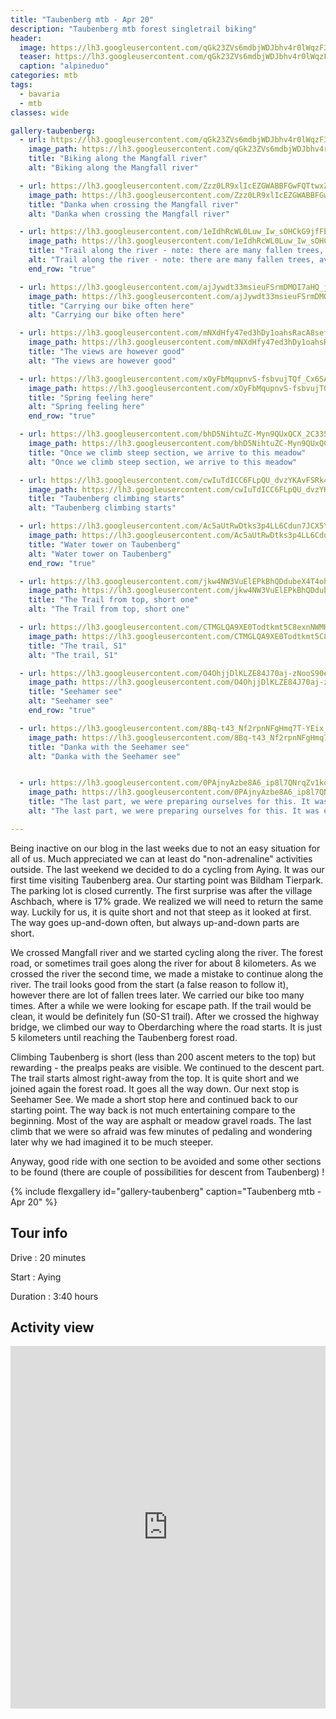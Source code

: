 ```yaml
---
title: "Taubenberg mtb - Apr 20"
description: "Taubenberg mtb forest singletrail biking"
header:
  image: https://lh3.googleusercontent.com/qGk23ZVs6mdbjWDJbhv4r0lWqzF33D3DbO2nvz6OKZQWd9uletGhAxXStUTk-QBkzwtwgEHcY_agpHVN6eH4tGZa-WjTaLd-IQNokrT4KrgqmVBpG0KrLvWfjQnFdOnBvozMjixlWmM3AZnxt0VsqP72AW-CtIYjBOqJ_P5xq3R4GWmj9xZDgpk50oHA2rVifHdxs5vBT8ayMCZJxzsrmK5HIwb7EBaPZvBYKdmqM__qReX1XAQ5G-Z3ZcxHWS8AC_NZDpq_-IW90cbTIxK1ml6X0ba5BX7jOTM7HeCPGxNLGSvGaDyJzLsqLkFQzC0QgcHPH38r8ZQCQ_emHC0eDT7qM_HZP4MZmRYTJdMlvVVZkQ-Pq0JrewQy7ZhAVMSapEO6LTI7lmltA9CHwvIteQHTiSUxz9GXmPn-lzgN0DWsEUGxwRBnuwB7YGjQmsbMK71zHcO2Tay9xbr7vQtZXdD8RnLFa5-qeqMDP2LINnhy2kEr2l0AdU3OxCTMSszo8M2hI4ags29E5zABKPunozX3EMntuX19wepL477MvZ_68uES4mRfVtyk_FHbqXqobX8d0A0R3-kF9ZMKh80yBPU_TUJAkqeRXDt-5507uoqMUp-vk9xQICnvBCWocrO2-x1dpOUZSQkelMZKpb4kD2Mddeo6KiSE1CSBN2_f6US2U8YKN5F5PzBIyJKO1Ws=w1756-h1316-no
  teaser: https://lh3.googleusercontent.com/qGk23ZVs6mdbjWDJbhv4r0lWqzF33D3DbO2nvz6OKZQWd9uletGhAxXStUTk-QBkzwtwgEHcY_agpHVN6eH4tGZa-WjTaLd-IQNokrT4KrgqmVBpG0KrLvWfjQnFdOnBvozMjixlWmM3AZnxt0VsqP72AW-CtIYjBOqJ_P5xq3R4GWmj9xZDgpk50oHA2rVifHdxs5vBT8ayMCZJxzsrmK5HIwb7EBaPZvBYKdmqM__qReX1XAQ5G-Z3ZcxHWS8AC_NZDpq_-IW90cbTIxK1ml6X0ba5BX7jOTM7HeCPGxNLGSvGaDyJzLsqLkFQzC0QgcHPH38r8ZQCQ_emHC0eDT7qM_HZP4MZmRYTJdMlvVVZkQ-Pq0JrewQy7ZhAVMSapEO6LTI7lmltA9CHwvIteQHTiSUxz9GXmPn-lzgN0DWsEUGxwRBnuwB7YGjQmsbMK71zHcO2Tay9xbr7vQtZXdD8RnLFa5-qeqMDP2LINnhy2kEr2l0AdU3OxCTMSszo8M2hI4ags29E5zABKPunozX3EMntuX19wepL477MvZ_68uES4mRfVtyk_FHbqXqobX8d0A0R3-kF9ZMKh80yBPU_TUJAkqeRXDt-5507uoqMUp-vk9xQICnvBCWocrO2-x1dpOUZSQkelMZKpb4kD2Mddeo6KiSE1CSBN2_f6US2U8YKN5F5PzBIyJKO1Ws=w800-h300-no
  caption: "alpineduo"
categories: mtb
tags:
  - bavaria
  - mtb
classes: wide

gallery-taubenberg:
  - url: https://lh3.googleusercontent.com/qGk23ZVs6mdbjWDJbhv4r0lWqzF33D3DbO2nvz6OKZQWd9uletGhAxXStUTk-QBkzwtwgEHcY_agpHVN6eH4tGZa-WjTaLd-IQNokrT4KrgqmVBpG0KrLvWfjQnFdOnBvozMjixlWmM3AZnxt0VsqP72AW-CtIYjBOqJ_P5xq3R4GWmj9xZDgpk50oHA2rVifHdxs5vBT8ayMCZJxzsrmK5HIwb7EBaPZvBYKdmqM__qReX1XAQ5G-Z3ZcxHWS8AC_NZDpq_-IW90cbTIxK1ml6X0ba5BX7jOTM7HeCPGxNLGSvGaDyJzLsqLkFQzC0QgcHPH38r8ZQCQ_emHC0eDT7qM_HZP4MZmRYTJdMlvVVZkQ-Pq0JrewQy7ZhAVMSapEO6LTI7lmltA9CHwvIteQHTiSUxz9GXmPn-lzgN0DWsEUGxwRBnuwB7YGjQmsbMK71zHcO2Tay9xbr7vQtZXdD8RnLFa5-qeqMDP2LINnhy2kEr2l0AdU3OxCTMSszo8M2hI4ags29E5zABKPunozX3EMntuX19wepL477MvZ_68uES4mRfVtyk_FHbqXqobX8d0A0R3-kF9ZMKh80yBPU_TUJAkqeRXDt-5507uoqMUp-vk9xQICnvBCWocrO2-x1dpOUZSQkelMZKpb4kD2Mddeo6KiSE1CSBN2_f6US2U8YKN5F5PzBIyJKO1Ws=w1756-h1316-no
    image_path: https://lh3.googleusercontent.com/qGk23ZVs6mdbjWDJbhv4r0lWqzF33D3DbO2nvz6OKZQWd9uletGhAxXStUTk-QBkzwtwgEHcY_agpHVN6eH4tGZa-WjTaLd-IQNokrT4KrgqmVBpG0KrLvWfjQnFdOnBvozMjixlWmM3AZnxt0VsqP72AW-CtIYjBOqJ_P5xq3R4GWmj9xZDgpk50oHA2rVifHdxs5vBT8ayMCZJxzsrmK5HIwb7EBaPZvBYKdmqM__qReX1XAQ5G-Z3ZcxHWS8AC_NZDpq_-IW90cbTIxK1ml6X0ba5BX7jOTM7HeCPGxNLGSvGaDyJzLsqLkFQzC0QgcHPH38r8ZQCQ_emHC0eDT7qM_HZP4MZmRYTJdMlvVVZkQ-Pq0JrewQy7ZhAVMSapEO6LTI7lmltA9CHwvIteQHTiSUxz9GXmPn-lzgN0DWsEUGxwRBnuwB7YGjQmsbMK71zHcO2Tay9xbr7vQtZXdD8RnLFa5-qeqMDP2LINnhy2kEr2l0AdU3OxCTMSszo8M2hI4ags29E5zABKPunozX3EMntuX19wepL477MvZ_68uES4mRfVtyk_FHbqXqobX8d0A0R3-kF9ZMKh80yBPU_TUJAkqeRXDt-5507uoqMUp-vk9xQICnvBCWocrO2-x1dpOUZSQkelMZKpb4kD2Mddeo6KiSE1CSBN2_f6US2U8YKN5F5PzBIyJKO1Ws=w400-h300-no
    title: "Biking along the Mangfall river"
    alt: "Biking along the Mangfall river"

  - url: https://lh3.googleusercontent.com/Zzz0LR9xlIcEZGWABBFGwFQTtwxZT6wwLNkmiybxLH5QdrXGXtivzWundQRlxS7yDknVZV1xn20XqcURlEDAFqV9sZmdatwueDsOxlftcKj95-LeZFtJu0VHo4CtbZs2ExvnmAH7PMVMF5KH7zze7uBxaLCjAqL1vD3iIEhOjW8lz9uJROyOn6jOvppVZCHELe67EuavbKY1Zel2vyP56oyj244pL2Zh2zpidCCwH5IDstPgeW--Q071fnR6yXsb0v3qaDS5z-ol8jVN-ZA04F30cn-R3I3T7XiHiDGYYVgyxJpA96PyGpCOctIwKcws3rEUeBmx6rKrUyMplKtpjiOc1X9TBmBjEU6zH0Ap36WXdhu914LFZ6qdVX5vKi80SahLgVmDlexP2hgcmpcEvJdw59Eb84mday7DohtOyZNMhmL2bOiUEP1RdGnFODcBSM7mSc2K3N4o03HDinlGaaLmmxi_lgi8-Ilaa4vDK4NnkgtrnPAberAwlpWedKPocB_dpm5YxTK1OdXmLjjkqJ1o9RAmmOsvssfnEYdaj8rCOT1hNShaQLgrcDAnKE_Mg71kN8hcH_btJpurwRcAa6MjXbts_rWMqDfB2oRyO51r6LLjWSsGWAzJvz0He5a1FWdm4k3XUzo32-BGG2UmjqJVgHavypAk0f51NwL1iBo4wDSy3_b_KLTqymoHFRm_Kq885Rokc6DrFm0cauotZKO9TAGjK5Atd_tuAgtNQivjZCHiCqB6OHFV=w988-h1316-no
    image_path: https://lh3.googleusercontent.com/Zzz0LR9xlIcEZGWABBFGwFQTtwxZT6wwLNkmiybxLH5QdrXGXtivzWundQRlxS7yDknVZV1xn20XqcURlEDAFqV9sZmdatwueDsOxlftcKj95-LeZFtJu0VHo4CtbZs2ExvnmAH7PMVMF5KH7zze7uBxaLCjAqL1vD3iIEhOjW8lz9uJROyOn6jOvppVZCHELe67EuavbKY1Zel2vyP56oyj244pL2Zh2zpidCCwH5IDstPgeW--Q071fnR6yXsb0v3qaDS5z-ol8jVN-ZA04F30cn-R3I3T7XiHiDGYYVgyxJpA96PyGpCOctIwKcws3rEUeBmx6rKrUyMplKtpjiOc1X9TBmBjEU6zH0Ap36WXdhu914LFZ6qdVX5vKi80SahLgVmDlexP2hgcmpcEvJdw59Eb84mday7DohtOyZNMhmL2bOiUEP1RdGnFODcBSM7mSc2K3N4o03HDinlGaaLmmxi_lgi8-Ilaa4vDK4NnkgtrnPAberAwlpWedKPocB_dpm5YxTK1OdXmLjjkqJ1o9RAmmOsvssfnEYdaj8rCOT1hNShaQLgrcDAnKE_Mg71kN8hcH_btJpurwRcAa6MjXbts_rWMqDfB2oRyO51r6LLjWSsGWAzJvz0He5a1FWdm4k3XUzo32-BGG2UmjqJVgHavypAk0f51NwL1iBo4wDSy3_b_KLTqymoHFRm_Kq885Rokc6DrFm0cauotZKO9TAGjK5Atd_tuAgtNQivjZCHiCqB6OHFV=w300-h400-no
    title: "Danka when crossing the Mangfall river"
    alt: "Danka when crossing the Mangfall river"

  - url: https://lh3.googleusercontent.com/1eIdhRcWL0Luw_Iw_sOHCkG9jfFEIPCj_4uvufWS2OS79LtHDBJH7ppFRwqwcv6zV2U8il2qhY-LvzH4q1wyxWuoH5kLCznpSUWm3UCy20Nqlub9iq7qWl1to5Tx36ySge7xIjQahRZSEs-ewgwQr7iFNMopP21EpzK_DKZ3ql57ZpAbjRQm7vIYZ0nbFC36D_EJT7u-giaVdImpJUEuoeFXLw96Rd5IMabKwIF4O92pWwN9Tcm0VA6KsJPATUO3puTauCf5rCEgALTsFRo8nkWNWr6WFacsETx3vLfPKxrlOhvUxr30DX7zWC6lC6Nqm92bPkMXNyoYRcuB5ilt03_P6APoKf04M4yvJXur2kXdL31ocDazafC2tD1DPji6t3aQwTn_W6louUC6cZcnOKWuy8T5nuTVZwVOqiaf5tYdlT8oHhrlSMSMivaLJnaJ3aMczuEb0y7_mZFt29hbmqAqRlRe8hwR_s7V0FM6Y9TjlXUmtlsqzc_JphUJHwjW0zczhBzDzMZKLblbh7ZrOBYSIrwdNFFeV3SnFfQckTfC0LOOrJUVYf0iJ8xiOIqGr4as84k8hQk7dfdFqV_HluuPMe5phAB_I3YpEqTo8dzMZZPLj42kTjn_egbsNxINz2Hs6W7jDvuqpkSSruufl3C4ZLxgsOuFSBN-Rt8N7OJLg0p0kectUq9S1r6tOAskh-KyJrJfEr29EeOT_GKolLLKalYKQBCevoiTIkty-R8B4pJHyq4pbpSZ=w988-h1316-no
    image_path: https://lh3.googleusercontent.com/1eIdhRcWL0Luw_Iw_sOHCkG9jfFEIPCj_4uvufWS2OS79LtHDBJH7ppFRwqwcv6zV2U8il2qhY-LvzH4q1wyxWuoH5kLCznpSUWm3UCy20Nqlub9iq7qWl1to5Tx36ySge7xIjQahRZSEs-ewgwQr7iFNMopP21EpzK_DKZ3ql57ZpAbjRQm7vIYZ0nbFC36D_EJT7u-giaVdImpJUEuoeFXLw96Rd5IMabKwIF4O92pWwN9Tcm0VA6KsJPATUO3puTauCf5rCEgALTsFRo8nkWNWr6WFacsETx3vLfPKxrlOhvUxr30DX7zWC6lC6Nqm92bPkMXNyoYRcuB5ilt03_P6APoKf04M4yvJXur2kXdL31ocDazafC2tD1DPji6t3aQwTn_W6louUC6cZcnOKWuy8T5nuTVZwVOqiaf5tYdlT8oHhrlSMSMivaLJnaJ3aMczuEb0y7_mZFt29hbmqAqRlRe8hwR_s7V0FM6Y9TjlXUmtlsqzc_JphUJHwjW0zczhBzDzMZKLblbh7ZrOBYSIrwdNFFeV3SnFfQckTfC0LOOrJUVYf0iJ8xiOIqGr4as84k8hQk7dfdFqV_HluuPMe5phAB_I3YpEqTo8dzMZZPLj42kTjn_egbsNxINz2Hs6W7jDvuqpkSSruufl3C4ZLxgsOuFSBN-Rt8N7OJLg0p0kectUq9S1r6tOAskh-KyJrJfEr29EeOT_GKolLLKalYKQBCevoiTIkty-R8B4pJHyq4pbpSZ=w300-h400-no
    title: "Trail along the river - note: there are many fallen trees, avoid this one"
    alt: "Trail along the river - note: there are many fallen trees, avoid this one"
    end_row: "true"

  - url: https://lh3.googleusercontent.com/ajJywdt33msieuFSrmDMOI7aHQ_jY6jEkN3YPT26IQuQFefn3R3qzklmbx0v_jb6JqZPTimpHkbEC5AVdG7kMAsMNBUytOvSOP4HedUjPEwFI0GH7PxcpK1fI1aCyjCdGo0-pZHZGPIc9vuvUn5lbBw6YDeLGNBDzk9-rqjDCPL0qH1mxXsJ7ql00LydO_qXn_GHZJ-z5YE_DW3c6uqSLRK1dNYU4CnN7JZzL-Tr-YmK3_B9MbG5oOrQaKdNTsvnDRpNnkKdgppp3uAgZCb7sOBYfDJz_a2_dRb3jSR23_0DrnKi2yHnR3VIbaSqKlrW7NoRguv2k_Jupfs8n_iegsFWEpAjHuZ96tNuTooWCk96YEm2wjCEQnPl0mTLTDNWyMzATAGO--Jtk6EaynpH--hfpX-HvgQ58ASBvjgbljOtCQmFWwUqCGPeeaiI0T1LQRb5tgIib-Oknpz7cNViT_ADzps3h5YpsQuKwu4M0DXDiHGElT0APygB3W9buHG8LzP-V55D8o_uXOc7L44P-XUsmXTD4jBdZGS990gxoN3564JbCRXTJ89tPf6yzUxl2kZn7X18L2Xx7cB-4VGOdmTlBGV1ZCvBG4VznTOwjsW68NgUDaDr1bZFFfS9xsi4Hu4BG68zaRYRZ5TPhpmVVPZX0D7Bym7CaeRWvDEx1fVq9TIvWqPuXYIxLWkocLBcWkg8JJoWRzPcjJ5AecBTfnzDcTmy_ih7nUkj-RSn9SGPLbWn6kpl8OYg=w988-h1316-no
    image_path: https://lh3.googleusercontent.com/ajJywdt33msieuFSrmDMOI7aHQ_jY6jEkN3YPT26IQuQFefn3R3qzklmbx0v_jb6JqZPTimpHkbEC5AVdG7kMAsMNBUytOvSOP4HedUjPEwFI0GH7PxcpK1fI1aCyjCdGo0-pZHZGPIc9vuvUn5lbBw6YDeLGNBDzk9-rqjDCPL0qH1mxXsJ7ql00LydO_qXn_GHZJ-z5YE_DW3c6uqSLRK1dNYU4CnN7JZzL-Tr-YmK3_B9MbG5oOrQaKdNTsvnDRpNnkKdgppp3uAgZCb7sOBYfDJz_a2_dRb3jSR23_0DrnKi2yHnR3VIbaSqKlrW7NoRguv2k_Jupfs8n_iegsFWEpAjHuZ96tNuTooWCk96YEm2wjCEQnPl0mTLTDNWyMzATAGO--Jtk6EaynpH--hfpX-HvgQ58ASBvjgbljOtCQmFWwUqCGPeeaiI0T1LQRb5tgIib-Oknpz7cNViT_ADzps3h5YpsQuKwu4M0DXDiHGElT0APygB3W9buHG8LzP-V55D8o_uXOc7L44P-XUsmXTD4jBdZGS990gxoN3564JbCRXTJ89tPf6yzUxl2kZn7X18L2Xx7cB-4VGOdmTlBGV1ZCvBG4VznTOwjsW68NgUDaDr1bZFFfS9xsi4Hu4BG68zaRYRZ5TPhpmVVPZX0D7Bym7CaeRWvDEx1fVq9TIvWqPuXYIxLWkocLBcWkg8JJoWRzPcjJ5AecBTfnzDcTmy_ih7nUkj-RSn9SGPLbWn6kpl8OYg=w300-h400-no
    title: "Carrying our bike often here"
    alt: "Carrying our bike often here"

  - url: https://lh3.googleusercontent.com/mNXdHfy47ed3hDy1oahsRacA8seff7ultZD6-gzn6DuJ2QQO3rY8gzVvrplWMdDjiOJi4Kmftr5P4YUmdXJTTgyd4NuBemfJCgqkNV6FKaFDNdG9BL3kxie-skyi1Gvh66uJLZD4hxA_1EMZAZCq27hB8yJqM9cN10y2RUd7HhMk7I7UUk2iKDrf1v-RQiPkSe0bjr_1yKvtzzkEjNuGv8q3CIPb-vWNACOJfyWfFmxYnE0CV4XkRLLei0_y_3Pg3oOe06aeAIgReRfZnLZz-W8dJ4_7V6Jy66FU5y3fmY4GtOmHd-wNXEVUTp4whQv2eV8ca4O8GZSacAR2-vjAyWfpUZXmyfMVywxjIbzLawKGSKQFmWgxSz4SafOQsHYv9CAAajlVDju-JNO8PjkSnj9wkspl1Js6oJGYf58sr9Y6PlHV5yuXaWw2x5Yx-McIWw7nuKtXwRlg-IePYLZcm3B3HTot2rSdTWPsv9CfoTABbM7RwEBO2Czlpz86hBKysnnHjplbrAo-0BtzLBvdfYvofHUyBtwDLLBBWPfi0hLVEGoiaPHsy9NZVr1CPoepUnEVPGba_UkN0pCrR0Ns04rCkycNpg4cbP25-qFlp50hcDpyCBHzNVbuYAR7ESc-cQ9er4o81P2D5YJCakJT1c-w_GG8gfgyNQ71Ep4paJvnCu6RNtdQlLFgsQVyA1Rr6YQrk1vDXDoqQ7IPJ4v8wUehPBkaiquSeC8e8dNacDzSUxsTvGWU40eF=w988-h1316-no
    image_path: https://lh3.googleusercontent.com/mNXdHfy47ed3hDy1oahsRacA8seff7ultZD6-gzn6DuJ2QQO3rY8gzVvrplWMdDjiOJi4Kmftr5P4YUmdXJTTgyd4NuBemfJCgqkNV6FKaFDNdG9BL3kxie-skyi1Gvh66uJLZD4hxA_1EMZAZCq27hB8yJqM9cN10y2RUd7HhMk7I7UUk2iKDrf1v-RQiPkSe0bjr_1yKvtzzkEjNuGv8q3CIPb-vWNACOJfyWfFmxYnE0CV4XkRLLei0_y_3Pg3oOe06aeAIgReRfZnLZz-W8dJ4_7V6Jy66FU5y3fmY4GtOmHd-wNXEVUTp4whQv2eV8ca4O8GZSacAR2-vjAyWfpUZXmyfMVywxjIbzLawKGSKQFmWgxSz4SafOQsHYv9CAAajlVDju-JNO8PjkSnj9wkspl1Js6oJGYf58sr9Y6PlHV5yuXaWw2x5Yx-McIWw7nuKtXwRlg-IePYLZcm3B3HTot2rSdTWPsv9CfoTABbM7RwEBO2Czlpz86hBKysnnHjplbrAo-0BtzLBvdfYvofHUyBtwDLLBBWPfi0hLVEGoiaPHsy9NZVr1CPoepUnEVPGba_UkN0pCrR0Ns04rCkycNpg4cbP25-qFlp50hcDpyCBHzNVbuYAR7ESc-cQ9er4o81P2D5YJCakJT1c-w_GG8gfgyNQ71Ep4paJvnCu6RNtdQlLFgsQVyA1Rr6YQrk1vDXDoqQ7IPJ4v8wUehPBkaiquSeC8e8dNacDzSUxsTvGWU40eF=w300-h400-no
    title: "The views are however good"
    alt: "The views are however good"

  - url: https://lh3.googleusercontent.com/xOyFbMqupnvS-fsbvujTQf_Cx6SASRh9JrADl2l8smyTkUM09AelDWns64sYTsLZ0zkJhoOF49VBUqY6QKisVOPPyzfTTstQZSb70I7szfwWqobnqu8IkERIuk4I4qamud34GV9zhf5ZJFXNnD1Z-i0E0R4fGByNDMTOA-vDInq1Xty5c1IEGH1zr4-mcd6PUKjAIjBn1UQoWrIs6lzZqdV7qdTtTo7xVCWvo1As9UwC55ZuVMpPYWeYQ7zTvW8nV3z9Zy84U-RHXg5wR3BqpEhB51j8kaCU_R29TI58OAK-SAIXAUVv4IwSEJFGgB7eVkPJ5uA8mOaSlGTkcjMuddCZPFvCqA60cDkh5wkvLLlyO2YcdV6FSSNnWQ5ri49WxMaf1mMbYuDef0Hk2A_CY6_Lq09fly4qhQUCiecnVgWDrjcwjCe7L-SnDcBn3gs0q0t0K3DTGvWfZWkeFZObSvNcjsguB5XPSn1xRWvy7UH3fNFLH8Mnz8xocJeKgh6H8kqMPwaAQgkO583W_DHswIsrPThn5kre2jFWMoOMjr8bVtvTa2qidzOTtQBLA0rxYpeKG5J78R0dk2DB4upj57pPk98vgwfm4riuGgPxFMHU8UcdwDHp9RLmUaW-LGsKSWM57BtEjrV-iRL9OqWb7SK5CRkwzkd2oTxBByOpBlaBzRPa5hKAgFUlNOV7EbE-blDC2DMFs8ptnvtPYfcZZVw7xZT4VIl45PPt9BDi-kElp2uMfeyba6hf=w988-h1316-no
    image_path: https://lh3.googleusercontent.com/xOyFbMqupnvS-fsbvujTQf_Cx6SASRh9JrADl2l8smyTkUM09AelDWns64sYTsLZ0zkJhoOF49VBUqY6QKisVOPPyzfTTstQZSb70I7szfwWqobnqu8IkERIuk4I4qamud34GV9zhf5ZJFXNnD1Z-i0E0R4fGByNDMTOA-vDInq1Xty5c1IEGH1zr4-mcd6PUKjAIjBn1UQoWrIs6lzZqdV7qdTtTo7xVCWvo1As9UwC55ZuVMpPYWeYQ7zTvW8nV3z9Zy84U-RHXg5wR3BqpEhB51j8kaCU_R29TI58OAK-SAIXAUVv4IwSEJFGgB7eVkPJ5uA8mOaSlGTkcjMuddCZPFvCqA60cDkh5wkvLLlyO2YcdV6FSSNnWQ5ri49WxMaf1mMbYuDef0Hk2A_CY6_Lq09fly4qhQUCiecnVgWDrjcwjCe7L-SnDcBn3gs0q0t0K3DTGvWfZWkeFZObSvNcjsguB5XPSn1xRWvy7UH3fNFLH8Mnz8xocJeKgh6H8kqMPwaAQgkO583W_DHswIsrPThn5kre2jFWMoOMjr8bVtvTa2qidzOTtQBLA0rxYpeKG5J78R0dk2DB4upj57pPk98vgwfm4riuGgPxFMHU8UcdwDHp9RLmUaW-LGsKSWM57BtEjrV-iRL9OqWb7SK5CRkwzkd2oTxBByOpBlaBzRPa5hKAgFUlNOV7EbE-blDC2DMFs8ptnvtPYfcZZVw7xZT4VIl45PPt9BDi-kElp2uMfeyba6hf=w300-h400-no
    title: "Spring feeling here"
    alt: "Spring feeling here"
    end_row: "true"

  - url: https://lh3.googleusercontent.com/bhD5NihtuZC-Myn9QUxQCX_2C335k9JCgz080NNILiYrxQPBMpVIdZz22Rv6bJioyhndeuO6NKwY3z2opBeVy6BbFHAL9ZlKzEtSfZh9bC-aFdSj4yvEJ6WggQ1yJ95IOV4Bz7NxwvdESJHGi_-XBkWkorabQliuLt16m8LP0IoJrhKvfo1aa16lhA2QlC8R5CoOIRueMoBzqDUqSoSx0SlIRz-B_yLr-Q6-zrmunDo47abLPdPxYT_xz9yq6uiJgLaloWqoXS7Kt7uWp_tJat-RsKsVpCjyiE0v3y3jBxX1VMgpvEHAlj3VV3LJBw85b3-KXq_wQpFwXB4t0Pq_6aimJEEyQpfNu6hA3jMj7BRrll8bztSlUc9UD07dtyUbm7INTwpmxNT4R-rXk-6zEAlDUuRlh-KL8snrpyYSOejCC_rhYRaX_H6Q7zrP8Fo34mOrcxnXXe4Sd62GRbvHNvgz08Kq3hPcJ3j0jwQr19BTMWAeRVxznsMyGH4Za5x-jvkvhl4NmN0gF3QSJHZu6QwW_swvI14t757vIvfJfFS6ww7FKAoqgLok4hRAHP5lT49_hJu7INqYZtt9XLl-enekg9I8MBGCsorIbEUdhG2UiQQ0i3fbc81SuaDRx-YYScN3hKKErJBbbAIdJvS6yf3GbBb_IKx7YoAeZSan4UImcV68sDbGswuCiB66SH0euLm_9EQs9UCtfBxfB5YFyRW0Lk0BZ3XteqviGK0ymyQA2F9i9qOGoloC=w988-h1316-no
    image_path: https://lh3.googleusercontent.com/bhD5NihtuZC-Myn9QUxQCX_2C335k9JCgz080NNILiYrxQPBMpVIdZz22Rv6bJioyhndeuO6NKwY3z2opBeVy6BbFHAL9ZlKzEtSfZh9bC-aFdSj4yvEJ6WggQ1yJ95IOV4Bz7NxwvdESJHGi_-XBkWkorabQliuLt16m8LP0IoJrhKvfo1aa16lhA2QlC8R5CoOIRueMoBzqDUqSoSx0SlIRz-B_yLr-Q6-zrmunDo47abLPdPxYT_xz9yq6uiJgLaloWqoXS7Kt7uWp_tJat-RsKsVpCjyiE0v3y3jBxX1VMgpvEHAlj3VV3LJBw85b3-KXq_wQpFwXB4t0Pq_6aimJEEyQpfNu6hA3jMj7BRrll8bztSlUc9UD07dtyUbm7INTwpmxNT4R-rXk-6zEAlDUuRlh-KL8snrpyYSOejCC_rhYRaX_H6Q7zrP8Fo34mOrcxnXXe4Sd62GRbvHNvgz08Kq3hPcJ3j0jwQr19BTMWAeRVxznsMyGH4Za5x-jvkvhl4NmN0gF3QSJHZu6QwW_swvI14t757vIvfJfFS6ww7FKAoqgLok4hRAHP5lT49_hJu7INqYZtt9XLl-enekg9I8MBGCsorIbEUdhG2UiQQ0i3fbc81SuaDRx-YYScN3hKKErJBbbAIdJvS6yf3GbBb_IKx7YoAeZSan4UImcV68sDbGswuCiB66SH0euLm_9EQs9UCtfBxfB5YFyRW0Lk0BZ3XteqviGK0ymyQA2F9i9qOGoloC=w300-h400-no
    title: "Once we climb steep section, we arrive to this meadow"
    alt: "Once we climb steep section, we arrive to this meadow"

  - url: https://lh3.googleusercontent.com/cwIuTdICC6FLpQU_dvzYKAvFSRk4w_oqSFhvNtywHiCZ-f3kWLgGREL5jp7KBrk3mQFJnG0qKTkkaYDTpcFHxWAdIP11q0KYoy_WDvYi4SNLUouWXlGgL9KS8ju7JTK-LWsZzoggzvXYh-VxEzmKhbaPC_eOPaOmMTX89vYusJ8n-0OEUQ1AQGRzyS1lagTJ35SIZsd3daQFLv5EDe0-0wyuAiHYU_M4uTejOo_EyuJ-SU8Oqso6n1WLoojyVyPzdygnFnlklSfpXi7ojyswKm7QiQs4V60xXbn77gavDulVM1P-HgC-t9N9mu-vk3-hs0H9EFkWqwKgf7GzlXKyzi2ZF40PomRjktmEi5hXk0cZOoApBtHCRslzQhLqQnfgjRref4d0pQ5hcZrXa4ld1qKjz8iV0PCOIKuKaEtonEd8JUJabFRv4xEpoHKzI0Wr5EznUKMLh9Qa4oc7KvLbBoqLwJJFokiOiz3Lucig7A4ceHOZsOExNZKe0nM5o1U-nttrXoIs7yQZRC6z7aXl77nRsG49ER3ArCmB6PLBLn-oFfAfdSanT45g3OJVQnO-YaiBEq1c5SKPtZLAu9jQXVciaGEJMIZSv4StIbtMDZlrSMeS8YGs0SbJHhn8PBI7mWwyt8S2d9U1H8W8awTNWxiMJidv-hu3B8xz6bcMZC3ngwjvW0q3Q33E0aBeIr5P40mCEe2eUse8K_fgVp5UMfk7JgKaGtNEDFSIcbxTM93PRvfT06bzUPvP=w988-h1316-no
    image_path: https://lh3.googleusercontent.com/cwIuTdICC6FLpQU_dvzYKAvFSRk4w_oqSFhvNtywHiCZ-f3kWLgGREL5jp7KBrk3mQFJnG0qKTkkaYDTpcFHxWAdIP11q0KYoy_WDvYi4SNLUouWXlGgL9KS8ju7JTK-LWsZzoggzvXYh-VxEzmKhbaPC_eOPaOmMTX89vYusJ8n-0OEUQ1AQGRzyS1lagTJ35SIZsd3daQFLv5EDe0-0wyuAiHYU_M4uTejOo_EyuJ-SU8Oqso6n1WLoojyVyPzdygnFnlklSfpXi7ojyswKm7QiQs4V60xXbn77gavDulVM1P-HgC-t9N9mu-vk3-hs0H9EFkWqwKgf7GzlXKyzi2ZF40PomRjktmEi5hXk0cZOoApBtHCRslzQhLqQnfgjRref4d0pQ5hcZrXa4ld1qKjz8iV0PCOIKuKaEtonEd8JUJabFRv4xEpoHKzI0Wr5EznUKMLh9Qa4oc7KvLbBoqLwJJFokiOiz3Lucig7A4ceHOZsOExNZKe0nM5o1U-nttrXoIs7yQZRC6z7aXl77nRsG49ER3ArCmB6PLBLn-oFfAfdSanT45g3OJVQnO-YaiBEq1c5SKPtZLAu9jQXVciaGEJMIZSv4StIbtMDZlrSMeS8YGs0SbJHhn8PBI7mWwyt8S2d9U1H8W8awTNWxiMJidv-hu3B8xz6bcMZC3ngwjvW0q3Q33E0aBeIr5P40mCEe2eUse8K_fgVp5UMfk7JgKaGtNEDFSIcbxTM93PRvfT06bzUPvP=w300-h400-no
    title: "Taubenberg climbing starts"
    alt: "Taubenberg climbing starts"

  - url: https://lh3.googleusercontent.com/Ac5aUtRwDtks3p4LL6Cdun7JCX5Y1yCrXpEDqeUx-4_IKmHurT9GmmgHc6-jN9kSDYKjuS4SssByNZB4_8zxVYlc9eQf5JkKr9199IW2f_vUcuPI_k6L2oioKOmanuZHcvS5mEHjPNmSg-Y8PNlMj76vyN4dggmGUSQ_f62Y4pSHMO3-cYYarksjGIh4mCZ99Sf7MyYh0WHTO1aUyQ5SvJPL66XotMQiNcXvOsNnE6SaOqx9ezWtfMXmKwfr8FDIGjJM8UrJRqUuakTKf_tuyhqHxinZWAz0fxojLb_g4EYTU7N0yGVoHsipBfMoeS8Ghx-lV2L2mPV_E_mvNZyjgl7XFyMLiB2srI9P7N8NYprr6K-rQiVWH4NWtvI3eYfnJMel10G7j2sXMe89FlvrvQN4yi_ggOpyE7PiI31UlO9Qv2YQWx8xr_AKynmQtNJC_PpP3cbaO39gYM9a29xcK7k6Ss6aVQEcsegeBceLntRv-2EkgmysrJ5VD7h6K4Z8QADTsNy_QzEXu_CugYqsBY3fK1kHiA5k_T2ANA69ifeV2lOyyFdUUTUVFDLLw76FeT0gKBqX2WIODydFvgAx8PH0jehJ_-C7OBtguUPHJhOoS3p41ewmgwQZNLqx2YvV0PoplBfejMkUXCjMeByeOPxARRoUg0xK6EmbN-u_yuXc0kJL9-ufN0ryVoJP5Ofbff5JPlMF-l7sQGlRkb6cT29dKKuASrfDAdvXQUagy9snKVwFOthB6pEr=w988-h1316-no
    image_path: https://lh3.googleusercontent.com/Ac5aUtRwDtks3p4LL6Cdun7JCX5Y1yCrXpEDqeUx-4_IKmHurT9GmmgHc6-jN9kSDYKjuS4SssByNZB4_8zxVYlc9eQf5JkKr9199IW2f_vUcuPI_k6L2oioKOmanuZHcvS5mEHjPNmSg-Y8PNlMj76vyN4dggmGUSQ_f62Y4pSHMO3-cYYarksjGIh4mCZ99Sf7MyYh0WHTO1aUyQ5SvJPL66XotMQiNcXvOsNnE6SaOqx9ezWtfMXmKwfr8FDIGjJM8UrJRqUuakTKf_tuyhqHxinZWAz0fxojLb_g4EYTU7N0yGVoHsipBfMoeS8Ghx-lV2L2mPV_E_mvNZyjgl7XFyMLiB2srI9P7N8NYprr6K-rQiVWH4NWtvI3eYfnJMel10G7j2sXMe89FlvrvQN4yi_ggOpyE7PiI31UlO9Qv2YQWx8xr_AKynmQtNJC_PpP3cbaO39gYM9a29xcK7k6Ss6aVQEcsegeBceLntRv-2EkgmysrJ5VD7h6K4Z8QADTsNy_QzEXu_CugYqsBY3fK1kHiA5k_T2ANA69ifeV2lOyyFdUUTUVFDLLw76FeT0gKBqX2WIODydFvgAx8PH0jehJ_-C7OBtguUPHJhOoS3p41ewmgwQZNLqx2YvV0PoplBfejMkUXCjMeByeOPxARRoUg0xK6EmbN-u_yuXc0kJL9-ufN0ryVoJP5Ofbff5JPlMF-l7sQGlRkb6cT29dKKuASrfDAdvXQUagy9snKVwFOthB6pEr=w300-h400-no 
    title: "Water tower on Taubenberg"
    alt: "Water tower on Taubenberg"
    end_row: "true"

  - url: https://lh3.googleusercontent.com/jkw4NW3VuElEPkBhQDdubeX4T4ohokLrXKxMXHiuGAT-DRVvSMv3UV5v3w5C2O5Rpa9WbpMgTF8XK1oB3dEvVRZL23c53GjKPP0JyB44yUyrPHUXBKzZtxRL9vn7p2wjS8KeV04W_lHtSpYAcVtYBqkke8rvDhbpt9XmcW6cnQRe_S08rkeqBBCTjAf0nqvc5x1UcZBNUakhY0zY10e5RZLMgZ38glAZ_bgGSmRGo52R6xL1cO_r0Mi_9sguBnT8T9hwX-iUxfpY9kham2M8tmKQyn4IisvGpoSqgBYkyF0LT_OsUBQKuVmrl1OcyrdbC3BF8mnwB0WTMKGysqrgt7Oym4j99Pq9iYq27BCinIa-dHK8TJ-Ozh9poxu_Wu-4XrPIi5Itm3XVgspoRGqEBcefx96TNjyZSL63PluUz4CrtPQ7AoirRV7SdgPPOVfTT1ZwqmkpYDYmgXhqDrgq28kyQAaNZ-0XuqwfhuKrVRjftsScBuBjiBVLdBWYlr_5VWY5aanHLQWUqDAAY2e-lGGjzKB0SuRSgZbZbkmzsz_A1vuPoJ2EuIs7TxuvDvxvggWyX1Zcf1pTHBDLQO0YZcLpmDIv050NPMlUWx7Ai_ysZpFxzZO_1CVUmWmSuGnepFacLNaYo7a9Yess2KZdeV909MBKembigmJpw9GcSOufhGcwyDCGLfwFUuG_JaLGFQ3J_DGAlplm2wamKKq5umfLLaRxfLntunbqLfDahnayazwn-qKzh5m_=w988-h1316-no
    image_path: https://lh3.googleusercontent.com/jkw4NW3VuElEPkBhQDdubeX4T4ohokLrXKxMXHiuGAT-DRVvSMv3UV5v3w5C2O5Rpa9WbpMgTF8XK1oB3dEvVRZL23c53GjKPP0JyB44yUyrPHUXBKzZtxRL9vn7p2wjS8KeV04W_lHtSpYAcVtYBqkke8rvDhbpt9XmcW6cnQRe_S08rkeqBBCTjAf0nqvc5x1UcZBNUakhY0zY10e5RZLMgZ38glAZ_bgGSmRGo52R6xL1cO_r0Mi_9sguBnT8T9hwX-iUxfpY9kham2M8tmKQyn4IisvGpoSqgBYkyF0LT_OsUBQKuVmrl1OcyrdbC3BF8mnwB0WTMKGysqrgt7Oym4j99Pq9iYq27BCinIa-dHK8TJ-Ozh9poxu_Wu-4XrPIi5Itm3XVgspoRGqEBcefx96TNjyZSL63PluUz4CrtPQ7AoirRV7SdgPPOVfTT1ZwqmkpYDYmgXhqDrgq28kyQAaNZ-0XuqwfhuKrVRjftsScBuBjiBVLdBWYlr_5VWY5aanHLQWUqDAAY2e-lGGjzKB0SuRSgZbZbkmzsz_A1vuPoJ2EuIs7TxuvDvxvggWyX1Zcf1pTHBDLQO0YZcLpmDIv050NPMlUWx7Ai_ysZpFxzZO_1CVUmWmSuGnepFacLNaYo7a9Yess2KZdeV909MBKembigmJpw9GcSOufhGcwyDCGLfwFUuG_JaLGFQ3J_DGAlplm2wamKKq5umfLLaRxfLntunbqLfDahnayazwn-qKzh5m_=w300-h400-no
    title: "The Trail from top, short one"
    alt: "The Trail from top, short one"

  - url: https://lh3.googleusercontent.com/CTMGLQA9XE0Todtkmt5C8exnNWMHYu5mb7R4ctbV9HHHHV6EcSqMxqOcYJEi4lkhsCFas_z-5PIGovqbFw5-ENndVflmYzuAzXaju2EXsrOp_6nTdgSB4ftet4Qpo5K2Vb5S6a897S2Z4k1hkUDkktAMtIlJBQGdoF-GsZ84QxE6BmDfOU_PQMZIzcZG1H5l2CGvFKEw0qWaJt6H_MlUMkxNyUOAr2NKBWudwUdNHTxrlkV6SzaC1nKJtdWIhGC2hcJFK-q80Qiw0fRGP8h7u4mcSz2zDpKCycNC9VrLLlu_DNWx-qR5KHlWsauGY_yovl7a-3qaF6jTGY8Dc9xmSMd_x-KLuE5YDIP2yaTZZ5aqZmoyKOWjzJshd0nBtNfZCSDqQW-WkLdOFNdEFmvdMBwvZKQO1zKeDlC3OR5JrXyGYqzccvkJVqUGDCdng84yUpj4Et9ozMkuGZdlCat75zpxMtGFycLMB4p3MP5Yfs2dpqPgz0v5zNqH_Ttsk60OSg5BUu8r_vmqano1cxHPvhMGcrAb5C41mJ0Ts4vEyp3XjCbjWIQKLj1PgmYro_gSWFwrjiYHdpKQGGKmhD_l1nzr0drB9-LOkRPBD-bDyc-44D9Vg4uRxL_K0gOLolZYXrWZalBdrg7xBNG8uqEKT4kN43PmrU-SjXNThz5I2RBnVL9aZfSgCp6JRuKxRyj7E8DlfWaA7q_ueezHMcYRKWmH4cX9UgBu5Tyn2llrLCY5i5AIW5VWoMeM=w988-h1316-no
    image_path: https://lh3.googleusercontent.com/CTMGLQA9XE0Todtkmt5C8exnNWMHYu5mb7R4ctbV9HHHHV6EcSqMxqOcYJEi4lkhsCFas_z-5PIGovqbFw5-ENndVflmYzuAzXaju2EXsrOp_6nTdgSB4ftet4Qpo5K2Vb5S6a897S2Z4k1hkUDkktAMtIlJBQGdoF-GsZ84QxE6BmDfOU_PQMZIzcZG1H5l2CGvFKEw0qWaJt6H_MlUMkxNyUOAr2NKBWudwUdNHTxrlkV6SzaC1nKJtdWIhGC2hcJFK-q80Qiw0fRGP8h7u4mcSz2zDpKCycNC9VrLLlu_DNWx-qR5KHlWsauGY_yovl7a-3qaF6jTGY8Dc9xmSMd_x-KLuE5YDIP2yaTZZ5aqZmoyKOWjzJshd0nBtNfZCSDqQW-WkLdOFNdEFmvdMBwvZKQO1zKeDlC3OR5JrXyGYqzccvkJVqUGDCdng84yUpj4Et9ozMkuGZdlCat75zpxMtGFycLMB4p3MP5Yfs2dpqPgz0v5zNqH_Ttsk60OSg5BUu8r_vmqano1cxHPvhMGcrAb5C41mJ0Ts4vEyp3XjCbjWIQKLj1PgmYro_gSWFwrjiYHdpKQGGKmhD_l1nzr0drB9-LOkRPBD-bDyc-44D9Vg4uRxL_K0gOLolZYXrWZalBdrg7xBNG8uqEKT4kN43PmrU-SjXNThz5I2RBnVL9aZfSgCp6JRuKxRyj7E8DlfWaA7q_ueezHMcYRKWmH4cX9UgBu5Tyn2llrLCY5i5AIW5VWoMeM=w300-h400-no
    title: "The trail, S1"
    alt: "The trail, S1"

  - url: https://lh3.googleusercontent.com/O4OhjjDlKLZE84J70aj-zNooS90e4Rtl6hrQSC83ihxQbm8Ea0MRQigLRRM7LyZfxvnl5mMvU4F01kNo1j8otGoChMKdpgsJ9JQc5cJ7stPxesfycEeVNETpsgtpP_fcpwlGXc_AoMLU9RZ9G_lOasH3Zgx1nf984faWSbC5xLQjgYWOLc63dKtSoMJjslyzXa72x9pG2v9g6vPHPc1O2iKJt-o_FQwbYIJCkz2tCPwfUxW6CcXVskXZEenwi7VEwxTig8cAYaTZOtMJm-QfMxWw-TlrM21mbZsSmaiFbqmkHXWCQm9ms-xSw_HBmywhG41YQz-D4hEPTeYXuosK72Z4coWej2_8BsY8QVjPijXPCMavsOkEdpCq6UGRWVmhdbq6xgDC_9iqxLnIpaIpNx2E5rz4rVeMV90reg1eBozoAzBwsGfFMKkn_v4sXSa2OUggs8VyUR3OoHBC3sjgxoVuUDDm7nEvRwwtWiZyQWZMF0mAb-oFJRRCKRvhADV1LB6gLo4G0dpBJlEAvcYvXIK202W2691XM1aKS_6c2Wff1LbapvXlyObvQgUKMWxoVwyY6zgZbc-BBtQAoJAIWORKAMzzpL5PImlKagq4hS8oVIf2snpucBeFibOTE9UVDo8zVfgcZ0-bYhe-2Trdkl5XFDOhaTbnDM6UljUbOpQ6x18a21-HG-lhrjxqmgJuV1KuAqOoXzEaOj4DtlAgZLpHK9cDB_J6C4vnG3k213bS5FkTru7AAMOV=w1756-h1316-no
    image_path: https://lh3.googleusercontent.com/O4OhjjDlKLZE84J70aj-zNooS90e4Rtl6hrQSC83ihxQbm8Ea0MRQigLRRM7LyZfxvnl5mMvU4F01kNo1j8otGoChMKdpgsJ9JQc5cJ7stPxesfycEeVNETpsgtpP_fcpwlGXc_AoMLU9RZ9G_lOasH3Zgx1nf984faWSbC5xLQjgYWOLc63dKtSoMJjslyzXa72x9pG2v9g6vPHPc1O2iKJt-o_FQwbYIJCkz2tCPwfUxW6CcXVskXZEenwi7VEwxTig8cAYaTZOtMJm-QfMxWw-TlrM21mbZsSmaiFbqmkHXWCQm9ms-xSw_HBmywhG41YQz-D4hEPTeYXuosK72Z4coWej2_8BsY8QVjPijXPCMavsOkEdpCq6UGRWVmhdbq6xgDC_9iqxLnIpaIpNx2E5rz4rVeMV90reg1eBozoAzBwsGfFMKkn_v4sXSa2OUggs8VyUR3OoHBC3sjgxoVuUDDm7nEvRwwtWiZyQWZMF0mAb-oFJRRCKRvhADV1LB6gLo4G0dpBJlEAvcYvXIK202W2691XM1aKS_6c2Wff1LbapvXlyObvQgUKMWxoVwyY6zgZbc-BBtQAoJAIWORKAMzzpL5PImlKagq4hS8oVIf2snpucBeFibOTE9UVDo8zVfgcZ0-bYhe-2Trdkl5XFDOhaTbnDM6UljUbOpQ6x18a21-HG-lhrjxqmgJuV1KuAqOoXzEaOj4DtlAgZLpHK9cDB_J6C4vnG3k213bS5FkTru7AAMOV=w400-h300-no
    title: "Seehamer see"
    alt: "Seehamer see"
    end_row: "true"

  - url: https://lh3.googleusercontent.com/8Bq-t43_Nf2rpnNFgHmq7T-YEix_byvWTBEwqal3E0JoON7txFDfF5k0Jdopvgo8c_e0OnZ79-SJxO87LhNyEOvONkuu6u8N6CJXCiY6nTQrq2sitsqy7e9MwwvDVpmLQHWDWnKlEZ6YEuHFoA_1hCB0gwSoqYFCQxRBcHAVNfZ5Uk0cgtPiHNkuakZ-loEEPncqGAj0w7mwSGYXrAVts-Df_1RXNajOED65Nuy7toabip9DkVn_6BK-9_22809996sAOdCNbZMFHJbvK5o5rIEiK28Jldzfyg3dzZijhZIGdXHkPePkPZ-fMRy0YH1VrRA9pR-q-a19he702YccAsQ2oKB4fgrbWikVtlpdu1jwOITEGgNWfbrPihP_hlaLnwQEshUfzdoAFGoMCVzfovN0itE4iGXx2ETiZ5ob6PAkbOvuxLa_hf21BauVQdAgQPFPcdU8No8xRbDdgO2jWBlKkMu_EpbhK3F1AjX3fRxJSO4qKgcMRv7o8-6ZOStrpk6A4npFKRiM7ku13BU4OLNwm_tPi_K91yy4b4oD0sS9wNziNgekYZxdkneYtYypu3byk8Z7EtrEKce_jSfZFwEcuhBkAzzDHeXAhl7PIQM-_yI7QyVj_RPZx4JvCyQ1cklNbqbNVdUK98g20goxwlc3ekqldu4W6lqLegiKzIcmkPHbBUI9C3H8rRwrtx6SX7sjcA9i2DiaBbqkQufU28ZzF2FuKBTOcyvhN1vSR1mESqkQIg-SlJyM=w988-h1316-no
    image_path: https://lh3.googleusercontent.com/8Bq-t43_Nf2rpnNFgHmq7T-YEix_byvWTBEwqal3E0JoON7txFDfF5k0Jdopvgo8c_e0OnZ79-SJxO87LhNyEOvONkuu6u8N6CJXCiY6nTQrq2sitsqy7e9MwwvDVpmLQHWDWnKlEZ6YEuHFoA_1hCB0gwSoqYFCQxRBcHAVNfZ5Uk0cgtPiHNkuakZ-loEEPncqGAj0w7mwSGYXrAVts-Df_1RXNajOED65Nuy7toabip9DkVn_6BK-9_22809996sAOdCNbZMFHJbvK5o5rIEiK28Jldzfyg3dzZijhZIGdXHkPePkPZ-fMRy0YH1VrRA9pR-q-a19he702YccAsQ2oKB4fgrbWikVtlpdu1jwOITEGgNWfbrPihP_hlaLnwQEshUfzdoAFGoMCVzfovN0itE4iGXx2ETiZ5ob6PAkbOvuxLa_hf21BauVQdAgQPFPcdU8No8xRbDdgO2jWBlKkMu_EpbhK3F1AjX3fRxJSO4qKgcMRv7o8-6ZOStrpk6A4npFKRiM7ku13BU4OLNwm_tPi_K91yy4b4oD0sS9wNziNgekYZxdkneYtYypu3byk8Z7EtrEKce_jSfZFwEcuhBkAzzDHeXAhl7PIQM-_yI7QyVj_RPZx4JvCyQ1cklNbqbNVdUK98g20goxwlc3ekqldu4W6lqLegiKzIcmkPHbBUI9C3H8rRwrtx6SX7sjcA9i2DiaBbqkQufU28ZzF2FuKBTOcyvhN1vSR1mESqkQIg-SlJyM=w300-h400-no
    title: "Danka with the Seehamer see"
    alt: "Danka with the Seehamer see"


  - url: https://lh3.googleusercontent.com/0PAjnyAzbe8A6_ip8l7QNrqZv1kqVh_eilJao-gnKHJP2wlb-Ui_vP0A5WswplaX0PF84wfaHyyFmtY1LQFwS7wILrQOeCIpCraIQrBZFx1di3m-J1KxGMaB-gpm1H8HT97jmHKSB4PnZytrOitUH82vqOvlZoNT9Yusj-JcvOHi25dZE6SRBeUv4AtRGTL8C1L0FhXTAP-oCtaRKOjVP_iFf5vMjPb91TWL7lbvOS-1Dof1yOEVXOYDxJDJjgzvo7GHv26tqaHFNW3e-1Kn3FvP_K-XRyJs-xhHdv-5eiygq7OwzjFl4HL75mSAEl7nUgZBB32Maf0wNuaYja4vO1Bt8P6fCtcg_H_txYWEYdW2FwEp_EMOv0-Sbja8XulnJIaURVS7zpRc3BYwtwQJP9M-RSbN65psneFsSI86iZGfrqGxqccMCpv0NZC3_ffX4Dj-1cm45cD5xxU_F2SdbJzJrTY-8vv76A6AV4znc0jivxP7ZPNfMhC8v33WRxh5rU0L94y_mXxD_qxrKKDNKF2plu-DALvzM1bcVYPCp_8TEWOnVrBViFgPwSgfvre2Qnb7UPluJ4bEmRihrP2unL1Iw1SN3mHV1tefTVtGKoBlpeDVN73dNw7itzsbQXdh6rZSB___x8dt32n1F_t2epyHnhGLfirBuV2gcH4oV9a2QrJLbCWSedbdcXmF_C5TK-6YARBfR5zGG5UhBlFvlI7GwBCWsT8h3gS_pSx0zegMfkbEtKEgQCle=w988-h1316-no
    image_path: https://lh3.googleusercontent.com/0PAjnyAzbe8A6_ip8l7QNrqZv1kqVh_eilJao-gnKHJP2wlb-Ui_vP0A5WswplaX0PF84wfaHyyFmtY1LQFwS7wILrQOeCIpCraIQrBZFx1di3m-J1KxGMaB-gpm1H8HT97jmHKSB4PnZytrOitUH82vqOvlZoNT9Yusj-JcvOHi25dZE6SRBeUv4AtRGTL8C1L0FhXTAP-oCtaRKOjVP_iFf5vMjPb91TWL7lbvOS-1Dof1yOEVXOYDxJDJjgzvo7GHv26tqaHFNW3e-1Kn3FvP_K-XRyJs-xhHdv-5eiygq7OwzjFl4HL75mSAEl7nUgZBB32Maf0wNuaYja4vO1Bt8P6fCtcg_H_txYWEYdW2FwEp_EMOv0-Sbja8XulnJIaURVS7zpRc3BYwtwQJP9M-RSbN65psneFsSI86iZGfrqGxqccMCpv0NZC3_ffX4Dj-1cm45cD5xxU_F2SdbJzJrTY-8vv76A6AV4znc0jivxP7ZPNfMhC8v33WRxh5rU0L94y_mXxD_qxrKKDNKF2plu-DALvzM1bcVYPCp_8TEWOnVrBViFgPwSgfvre2Qnb7UPluJ4bEmRihrP2unL1Iw1SN3mHV1tefTVtGKoBlpeDVN73dNw7itzsbQXdh6rZSB___x8dt32n1F_t2epyHnhGLfirBuV2gcH4oV9a2QrJLbCWSedbdcXmF_C5TK-6YARBfR5zGG5UhBlFvlI7GwBCWsT8h3gS_pSx0zegMfkbEtKEgQCle=w300-h400-no
    title: "The last part, we were preparing ourselves for this. It was easier than it looked."
    alt: "The last part, we were preparing ourselves for this. It was easier than it looked."

---
```


Being inactive on our blog in the last weeks due to not an easy situation for all of us. Much appreciated we can at least do "non-adrenaline" activities outside. The last weekend we decided to do a cycling from Aying. It was our first time visiting Taubenberg area. Our starting point was Bildham Tierpark. The parking lot is closed currently. The first surprise was after the village Aschbach, where is 17% grade. We realized we will need to return the same way. Luckily for us, it is quite short and not that steep as it looked at first. The way goes up-and-down often, but always up-and-down parts are short.

We crossed Mangfall river and we started cycling along the river. The forest road, or sometimes trail goes along the river for about 8 kilometers. As we crossed the river the second time, we made a mistake to continue along the river. The trail looks good from the start (a false reason to follow it), however there are lot of fallen trees later. We carried our bike too many times. After a while we were looking for escape path. If the trail would be clean, it would be definitely fun (S0-S1 trail). After we crossed the highway bridge, we climbed our way to Oberdarching where the road starts. It is just 5 kilometers until reaching the Taubenberg forest road.

Climbing Taubenberg is short (less than 200 ascent meters to the top) but rewarding - the prealps peaks are visible. We continued to the descent part. The trail starts almost right-away from the top. It is quite short and we joined again the forest road. It goes all the way down. Our next stop is Seehamer See. We made a short stop here and continued back to our starting point. The way back is not much entertaining compare to the beginning. Most of the way are asphalt or meadow gravel roads. The last climb that we were so afraid was few minutes of pedaling and wondering later why we had imagined it to be much steeper.

Anyway, good ride with one section to be avoided and some other sections to be found (there are couple of possibilities for descent from Taubenberg) !

{% include flexgallery id="gallery-taubenberg" caption="Taubenberg mtb - Apr 20" %}

## Tour info

Drive
: 20 minutes

Start
: Aying

Duration
: 3:40 hours

## Activity view

<iframe src="https://www.komoot.com/tour/169595574/embed?profile=1" width="100%" height="580" frameborder="0" scrolling="no"></iframe>

